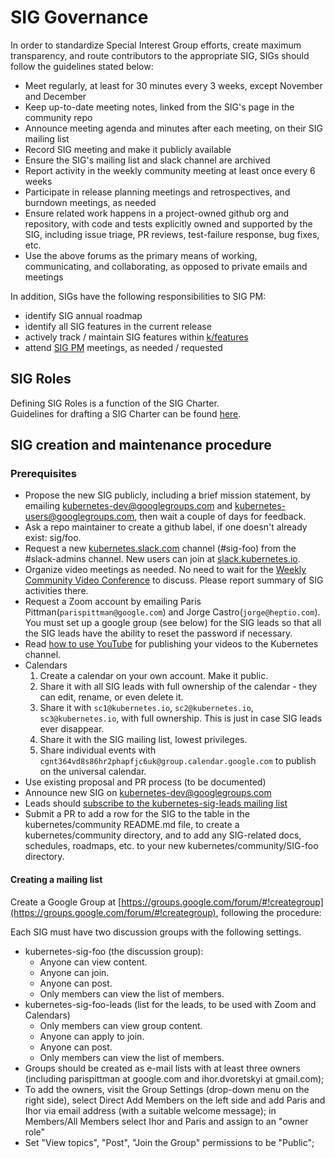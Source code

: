 # SIG Governance

In order to standardize Special Interest Group efforts, create maximum transparency, and route contributors to the appropriate SIG, SIGs should follow the guidelines stated below:

* Meet regularly, at least for 30 minutes every 3 weeks, except November and December
* Keep up-to-date meeting notes, linked from the SIG's page in the community repo
* Announce meeting agenda and minutes after each meeting, on their SIG mailing list
* Record SIG meeting and make it publicly available
* Ensure the SIG's mailing list and slack channel are archived
* Report activity in the weekly community meeting at least once every 6 weeks
* Participate in release planning meetings and retrospectives, and burndown meetings, as needed
* Ensure related work happens in a project-owned github org and repository, with code and tests explicitly owned and supported by the SIG, including issue triage, PR reviews, test-failure response, bug fixes, etc. 
* Use the above forums as the primary means of working, communicating, and collaborating, as opposed to private emails and meetings

In addition, SIGs have the following responsibilities to SIG PM:
* identify SIG annual roadmap
* identify all SIG features in the current release
* actively track / maintain SIG features within [k/features](https://github.com/kubernetes/features)
* attend [SIG PM](/sig-pm/README.md) meetings, as needed / requested

## SIG Roles

Defining SIG Roles is a function of the SIG Charter.  
Guidelines for drafting a SIG Charter can be found [here](/committee-steering/governance/README.md).


## SIG creation and maintenance procedure

### Prerequisites

* Propose the new SIG publicly, including a brief mission statement, by emailing kubernetes-dev@googlegroups.com and kubernetes-users@googlegroups.com, then wait a couple of days for feedback.
* Ask a repo maintainer to create a github label, if one doesn't already exist: sig/foo.
* Request a new [kubernetes.slack.com](http://kubernetes.slack.com) channel (#sig-foo) from the #slack-admins channel.  New users can join at [slack.kubernetes.io](http://slack.kubernetes.io).
* Organize video meetings as needed. No need to wait for the [Weekly Community Video Conference](community/README.md) to discuss. Please report summary of SIG activities there.
 * Request a Zoom account by emailing Paris Pittman(`parispittman@google.com`) and Jorge Castro(`jorge@heptio.com`). You must set up a google group (see below) for the SIG leads so that all the SIG leads have the ability to reset the password if necessary.
 * Read [how to use YouTube](/communication/K8sYoutubeCollaboration.md) for publishing your videos to the Kubernetes channel.
 * Calendars
   1. Create a calendar on your own account. Make it public.
   2. Share it with all SIG leads with full ownership of the calendar - they can edit, rename, or even delete it.
   3. Share it with `sc1@kubernetes.io`, `sc2@kubernetes.io`, `sc3@kubernetes.io`, with full ownership. This is just in case SIG leads ever disappear.
   4. Share it with the SIG mailing list, lowest privileges.
   5. Share individual events with `cgnt364vd8s86hr2phapfjc6uk@group.calendar.google.com` to publish on the universal calendar.
* Use existing proposal and PR process (to be documented)
* Announce new SIG on kubernetes-dev@googlegroups.com 
* Leads should [subscribe to the kubernetes-sig-leads mailing list](https://groups.google.com/forum/#!forum/kubernetes-sig-leads)
* Submit a PR to add a row for the SIG to the table in the kubernetes/community README.md file, to create a kubernetes/community directory, and to add any SIG-related docs, schedules, roadmaps, etc. to your new kubernetes/community/SIG-foo directory.

#### Creating a mailing list

Create a Google Group at [https://groups.google.com/forum/#!creategroup](https://groups.google.com/forum/#!creategroup), following the procedure: 

Each SIG must have two discussion groups with the following settings.

- kubernetes-sig-foo (the discussion group):
  - Anyone can view content.
  - Anyone can join.
  - Anyone can post.
  - Only members can view the list of members.
- kubernetes-sig-foo-leads (list for the leads, to be used with Zoom and Calendars)
  - Only members can view group content.
  - Anyone can apply to join.
  - Anyone can post.
  - Only members can view the list of members.
- Groups should be created as e-mail lists with at least three owners (including parispittman at google.com and ihor.dvoretskyi at gmail.com);
- To add the owners, visit the Group Settings (drop-down menu on the right side), select Direct Add Members on the left side and add Paris and Ihor via email address (with a suitable welcome message); in Members/All Members select Ihor and Paris and assign to an "owner role"
- Set "View topics", "Post", "Join the Group" permissions to be "Public";
